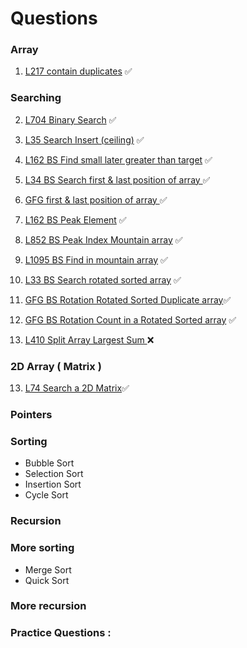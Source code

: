 # Questions

<!-- [L242](https://leetcode.com/problems/valid-anagram/description/) -->
<!-- done ✅ remaining❌ -->

### Array
1. [L217 contain duplicates](https://leetcode.com/problems/contains-duplicate/description/) ✅
### Searching
2. [L704 Binary Search](https://leetcode.com/problems/binary-search/description/) ✅
3. [L35 Search Insert (ceiling)](https://leetcode.com/problems/search-insert-position/description/) ✅
4. [L162 BS Find small later greater than target](https://leetcode.com/problems/find-smallest-letter-greater-than-target/description/) ✅

5. [L34 BS Search first & last position of array ](https://leetcode.com/problems/find-first-and-last-position-of-element-in-sorted-array/description/) ✅

6. [GFG first & last position of array ](https://www.geeksforgeeks.org/find-position-element-sorted-array-infinite-numbers/) ✅
7. [L162 BS Peak Element](https://leetcode.com/problems/find-peak-element/description/) ✅
8. [L852 BS Peak Index Mountain array](https://leetcode.com/problems/peak-index-in-a-mountain-array/description/) ✅
9. [L1095 BS Find in mountain array](https://leetcode.com/problems/find-in-mountain-array/) ✅
10. [L33 BS Search rotated sorted array](https://leetcode.com/problems/search-in-rotated-sorted-array/description/) ✅
11. [GFG BS Rotation Rotated Sorted Duplicate array](https://www.geeksforgeeks.org/search-an-element-in-a-sorted-and-rotated-array-with-duplicates/)✅ 
11. [GFG BS Rotation Count in a Rotated Sorted array](https://www.geeksforgeeks.org/find-rotation-count-rotated-sorted-array/) ✅
12. [L410 Split Array Largest Sum ](https://leetcode.com/problems/split-array-largest-sum/description/) ❌

### 2D Array ( Matrix )
13. [L74 Search a 2D Matrix](https://leetcode.com/problems/search-a-2d-matrix/)✅
<!-- bs without using binary search and with bs without using (m*n) -->

### Pointers

### Sorting 
- Bubble Sort 
- Selection Sort
- Insertion Sort
- Cycle Sort

### Recursion 


### More sorting
- Merge Sort 
- Quick Sort 


### More recursion 

### Practice Questions :
